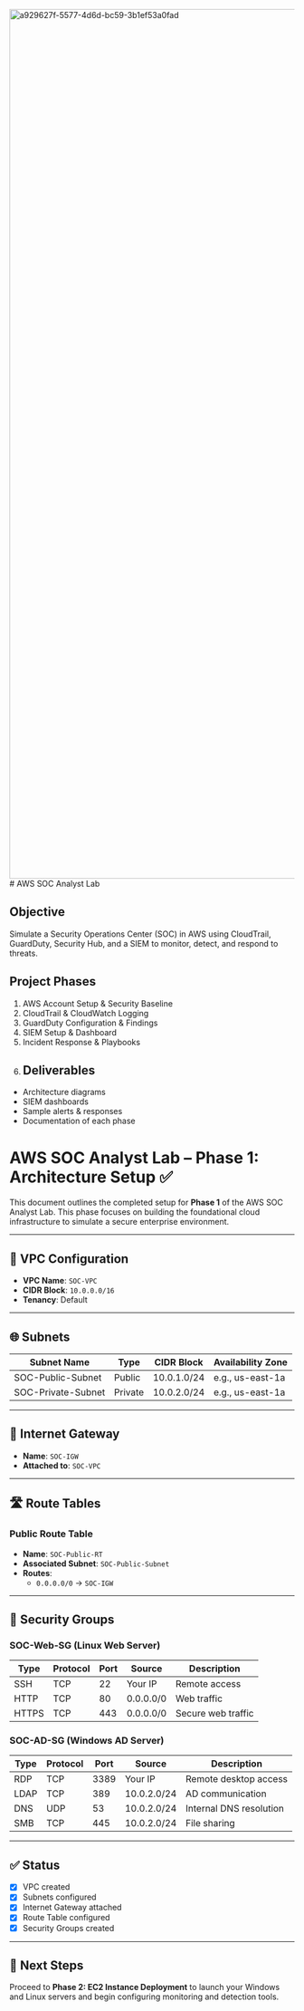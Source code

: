 <img width="1024" height="1536" alt="a929627f-5577-4d6d-bc59-3b1ef53a0fad" src="https://github.com/user-attachments/assets/89311390-c2da-4844-a84e-8ff43dd0541b" /># AWS SOC Analyst Lab

## Objective
Simulate a Security Operations Center (SOC) in AWS using CloudTrail, GuardDuty, Security Hub, and a SIEM to monitor, detect, and respond to threats.



## Project Phases
1. AWS Account Setup & Security Baseline
2. CloudTrail & CloudWatch Logging
3. GuardDuty Configuration & Findings
4. SIEM Setup & Dashboard
5. Incident Response & Playbooks
6. ## Deliverables
- Architecture diagrams
- SIEM dashboards
- Sample alerts & responses
- Documentation of each phase



# AWS SOC Analyst Lab – Phase 1: Architecture Setup ✅

This document outlines the completed setup for **Phase 1** of the AWS SOC Analyst Lab. This phase focuses on building the foundational cloud infrastructure to simulate a secure enterprise environment.

---

## 🧱 VPC Configuration

- **VPC Name**: `SOC-VPC`
- **CIDR Block**: `10.0.0.0/16`
- **Tenancy**: Default

---

## 🌐 Subnets

| Subnet Name         | Type    | CIDR Block   | Availability Zone |
|---------------------|---------|--------------|-------------------|
| SOC-Public-Subnet   | Public  | 10.0.1.0/24  | e.g., us-east-1a  |
| SOC-Private-Subnet  | Private | 10.0.2.0/24  | e.g., us-east-1a  |

---

## 🚪 Internet Gateway

- **Name**: `SOC-IGW`
- **Attached to**: `SOC-VPC`

---

## 🛣️ Route Tables

### Public Route Table
- **Name**: `SOC-Public-RT`
- **Associated Subnet**: `SOC-Public-Subnet`
- **Routes**:
  - `0.0.0.0/0` → `SOC-IGW`

---

## 🔐 Security Groups

### SOC-Web-SG (Linux Web Server)
| Type   | Protocol | Port | Source           | Description         |
|--------|----------|------|------------------|---------------------|
| SSH    | TCP      | 22   | Your IP          | Remote access       |
| HTTP   | TCP      | 80   | 0.0.0.0/0        | Web traffic         |
| HTTPS  | TCP      | 443  | 0.0.0.0/0        | Secure web traffic  |

### SOC-AD-SG (Windows AD Server)
| Type   | Protocol | Port | Source           | Description               |
|--------|----------|------|------------------|---------------------------|
| RDP    | TCP      | 3389 | Your IP          | Remote desktop access     |
| LDAP   | TCP      | 389  | 10.0.2.0/24      | AD communication          |
| DNS    | UDP      | 53   | 10.0.2.0/24      | Internal DNS resolution   |
| SMB    | TCP      | 445  | 10.0.2.0/24      | File sharing              |

---

## ✅ Status

- [x] VPC created
- [x] Subnets configured
- [x] Internet Gateway attached
- [x] Route Table configured
- [x] Security Groups created

---

## 📌 Next Steps

Proceed to **Phase 2: EC2 Instance Deployment** to launch your Windows and Linux servers and begin configuring monitoring and detection tools.

